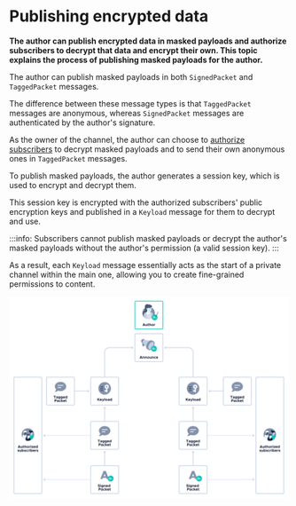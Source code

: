 # Publishing encrypted data

**The author can publish encrypted data in masked payloads and authorize subscribers to decrypt that data and encrypt their own. This topic explains the process of publishing masked payloads for the author.**

The author can publish masked payloads in both `SignedPacket` and `TaggedPacket` messages.

The difference between these message types is that `TaggedPacket` messages are anonymous, whereas `SignedPacket` messages are authenticated by the author's signature. 

As the owner of the channel, the author can choose to [authorize subscribers](../guides/authorizing-subscribers.md) to decrypt masked payloads and to send their own anonymous ones in `TaggedPacket` messages.

To publish masked payloads, the author generates a session key, which is used to encrypt and decrypt them.

This session key is encrypted with the authorized subscribers' public encryption keys and published in a `Keyload` message for them to decrypt and use.

:::info:
Subscribers cannot publish masked payloads or decrypt the author's masked payloads without the author's permission (a valid session key).
:::

As a result, each `Keyload` message essentially acts as the start of a private channel within the main one, allowing you to create fine-grained permissions to content. 

![Keyload message linked to an Announce message](../images/keyload-workflow.png)



